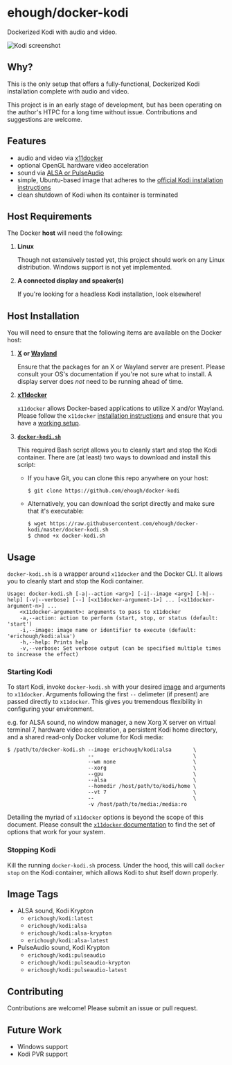 # ehough/docker-kodi

Dockerized Kodi with audio and video.

![Kodi screenshot](https://kodi.wiki/images/3/33/Estuary-home.jpg "Kodi screenshot")

## Why?

This is the only setup that offers a fully-functional, Dockerized Kodi installation complete with audio and video.

This project is in an early stage of development, but has been operating on the author's HTPC for a long time without issue. Contributions and suggestions are welcome.

## Features

* audio and video via [x11docker](https://github.com/mviereck/x11docker/)
* optional OpenGL hardware video acceleration
* sound via [ALSA or PulseAudio](https://kodi.wiki/view/Linux_audio)
* simple, Ubuntu-based image that adheres to the [official Kodi installation instructions](https://kodi.wiki/view/HOW-TO:Install_Kodi_for_Linux#Installing_Kodi_on_Ubuntu-based_distributions)
* clean shutdown of Kodi when its container is terminated

## Host Requirements

The Docker **host** will need the following:

1. **Linux**

   Though not extensively tested yet, this project should work on any Linux distribution. Windows support is not yet implemented.
   
1. **A connected display and speaker(s)**

   If you're looking for a headless Kodi installation, look elsewhere!
   
## Host Installation

You will need to ensure that the following items are available on the Docker host:
   
1. **[X](https://www.x.org/) or [Wayland](https://wayland.freedesktop.org/)**

   Ensure that the packages for an X or Wayland server are present. Please consult your OS's documentation if you're not sure what to install. A display server does *not* need to be running ahead of time.

1. **[x11docker](https://github.com/mviereck/x11docker/)**

   `x11docker` allows Docker-based applications to utilize X and/or Wayland. Please follow the `x11docker` [installation instructions](https://github.com/mviereck/x11docker#installation) and ensure that you have a [working setup](https://github.com/mviereck/x11docker#examples).
   
1. **[`docker-kodi.sh`](https://github.com/ehough/docker-kodi/blob/master/docker-kodi.sh)**
   
   This required Bash script allows you to cleanly start and stop the Kodi container. There are (at least) two ways
   to download and install this script:
   
   * If you have Git, you can clone this repo anywhere on your host:
   
         $ git clone https://github.com/ehough/docker-kodi
       
   * Alternatively, you can download the script directly and make sure that it's executable:
   
         $ wget https://raw.githubusercontent.com/ehough/docker-kodi/master/docker-kodi.sh
         $ chmod +x docker-kodi.sh
       
## Usage

`docker-kodi.sh` is a wrapper around `x11docker` and the Docker CLI. It allows you to cleanly start and stop the Kodi container.

    Usage: docker-kodi.sh [-a|--action <arg>] [-i|--image <arg>] [-h|--help] [-v|--verbose] [--] [<x11docker-argument-1>] ... [<x11docker-argument-n>] ...
        <x11docker-argument>: arguments to pass to x11docker
        -a,--action: action to perform (start, stop, or status (default: 'start')
        -i,--image: image name or identifier to execute (default: 'erichough/kodi:alsa')
        -h,--help: Prints help
        -v,--verbose: Set verbose output (can be specified multiple times to increase the effect)

### Starting Kodi

To start Kodi, invoke `docker-kodi.sh` with your desired [image](#image-tags) and arguments to `x11docker`. Arguments following the first `--` delimeter (if present) are passed directly to `x11docker`.
This gives you tremendous flexibility in configuring your environment.

e.g. for ALSA sound, no window manager, a new Xorg X server on virtual terminal 7, hardware video acceleration, a persistent Kodi home directory, and a shared read-only Docker volume for Kodi media:

    $ /path/to/docker-kodi.sh --image erichough/kodi:alsa       \
                              --                                \
                              --wm none                         \
                              --xorg                            \
                              --gpu                             \
                              --alsa                            \
                              --homedir /host/path/to/kodi/home \
                              --vt 7                            \
                              --                                \
                              -v /host/path/to/media:/media:ro
                            
Detailing the myriad of `x11docker` options is beyond the scope of this document. Please consult the [`x11docker` documentation](https://github.com/mviereck/x11docker/) to find the set of options that work for your system.

### Stopping Kodi

Kill the running `docker-kodi.sh` process. Under the hood, this will call `docker stop` on the Kodi container, which allows Kodi to shut itself down properly.

## Image Tags

* ALSA sound, Kodi Krypton
  * `erichough/kodi:latest`
  * `erichough/kodi:alsa`
  * `erichough/kodi:alsa-krypton`
  * `erichough/kodi:alsa-latest`
* PulseAudio sound, Kodi Krypton
  * `erichough/kodi:pulseaudio`
  * `erichough/kodi:pulseaudio-krypton`
  * `erichough/kodi:pulseaudio-latest`

## Contributing

Contributions are welcome! Please submit an issue or pull request.

## Future Work

* Windows support
* Kodi PVR support